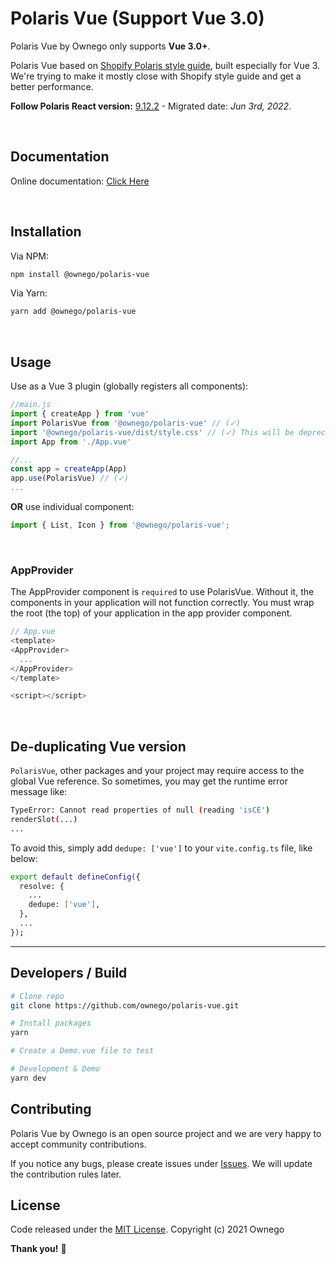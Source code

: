 # Polaris Vue (Support Vue 3.0)

Polaris Vue by Ownego only supports **Vue 3.0+**.

Polaris Vue based on [Shopify Polaris style guide](https://polaris.shopify.com/), built especially for Vue 3.
We're trying to make it mostly close with Shopify style guide and get a better performance.

**Follow Polaris React version:** [9.12.2](https://github.com/Shopify/polaris/releases/tag/%40shopify%2Fpolaris%409.12.2) - Migrated date: *Jun 3rd, 2022*.

<br/>

## Documentation

Online documentation: [Click Here](https://ownego.github.io/polaris-vue/)

<br/>

## Installation

Via NPM:

```bash
npm install @ownego/polaris-vue
```

Via Yarn:

```bash
yarn add @ownego/polaris-vue
```

<br/>

## Usage

Use as a Vue 3 plugin (globally registers all components):

```js
//main.js
import { createApp } from 'vue'
import PolarisVue from '@ownego/polaris-vue' // (✓)
import '@ownego/polaris-vue/dist/style.css' // (✓) This will be deprecated in the future, right after Vue 3 supports css injections.
import App from './App.vue'

//...
const app = createApp(App)
app.use(PolarisVue) // (✓)
...
```

**OR** use individual component:

```js
import { List, Icon } from '@ownego/polaris-vue';
```

<br/>

### **AppProvider**
The AppProvider component is `required` to use PolarisVue. Without it, the components in your application will not function correctly. You must wrap the root (the top) of your application in the app provider component.

```javascript
// App.vue
<template>
<AppProvider>
  ...
</AppProvider>
</template>

<script></script>
```

<br/>

## De-duplicating Vue version

`PolarisVue`, other packages and your project may require access to the global Vue reference. So sometimes, you may get the runtime error message like:

```bash
TypeError: Cannot read properties of null (reading 'isCE')
renderSlot(...)
...
```

To avoid this, simply add `dedupe: ['vue']` to your `vite.config.ts` file, like below:

```bash
export default defineConfig({
  resolve: {
    ...
    dedupe: ['vue'],
  },
  ...
});
```

---

## Developers / Build

```bash
# Clone repo
git clone https://github.com/ownego/polaris-vue.git

# Install packages
yarn

# Create a Demo.vue file to test

# Development & Demo
yarn dev
```

## Contributing

Polaris Vue by Ownego is an open source project and we are very happy to accept community contributions.

If you notice any bugs, please create issues under [Issues](https://github.com/ownego/polaris-vue/issues).
We will update the contribution rules later.

## License

Code released under the  [MIT License](https://github.com/ownego/polaris-vue/LICENSE).
Copyright (c) 2021 Ownego

**Thank you!** :tada:
